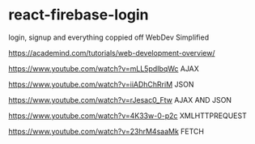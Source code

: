 # react-firebase-login
login, signup and everything coppied off WebDev Simplified

https://academind.com/tutorials/web-development-overview/

https://www.youtube.com/watch?v=mLL5pdIbqWc AJAX

https://www.youtube.com/watch?v=iiADhChRriM JSON

https://www.youtube.com/watch?v=rJesac0_Ftw AJAX AND JSON

https://www.youtube.com/watch?v=4K33w-0-p2c XMLHTTPREQUEST

https://www.youtube.com/watch?v=23hrM4saaMk FETCH
